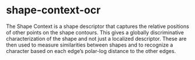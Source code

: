 # shape-context-ocr
The Shape Context is a shape descriptor that captures the relative positions of other points on the shape contours. This gives a globally discriminative characterization of the shape and not just a localized descriptor. These are then used to measure similarities between shapes and to recognize a character based on each edge’s polar-log distance to the other edges.
